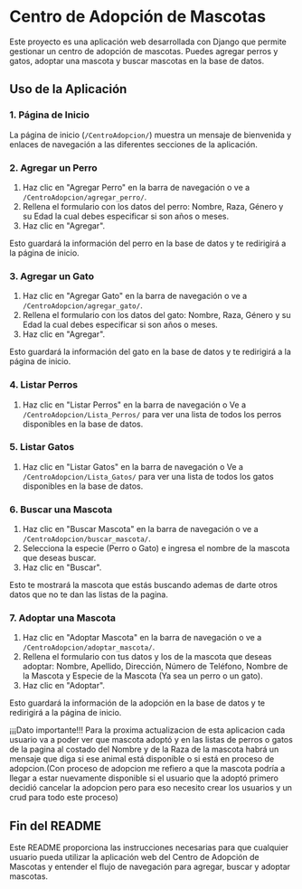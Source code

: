 # Centro de Adopción de Mascotas

Este proyecto es una aplicación web desarrollada con Django que permite gestionar un centro de adopción de mascotas. Puedes agregar perros y gatos, adoptar una mascota y buscar mascotas en la base de datos.

## Uso de la Aplicación

### 1. Página de Inicio

La página de inicio (`/CentroAdopcion/`) muestra un mensaje de bienvenida y enlaces de navegación a las diferentes secciones de la aplicación.

### 2. Agregar un Perro

1. Haz clic en "Agregar Perro" en la barra de navegación o ve a `/CentroAdopcion/agregar_perro/`.
2. Rellena el formulario con los datos del perro: Nombre, Raza, Género y su Edad la cual debes especificar si son años o meses.
3. Haz clic en "Agregar".

Esto guardará la información del perro en la base de datos y te redirigirá a la página de inicio.

### 3. Agregar un Gato

1. Haz clic en "Agregar Gato" en la barra de navegación o ve a `/CentroAdopcion/agregar_gato/`.
2. Rellena el formulario con los datos del gato: Nombre, Raza, Género y su Edad la cual debes especificar si son años o meses.
3. Haz clic en "Agregar".

Esto guardará la información del gato en la base de datos y te redirigirá a la página de inicio.

### 4. Listar Perros

1. Haz clic en "Listar Perros" en la barra de navegación o Ve a `/CentroAdopcion/Lista_Perros/` para ver una lista de todos los perros disponibles en la base de datos.

### 5. Listar Gatos

1. Haz clic en "Listar Gatos" en la barra de navegación o Ve a `/CentroAdopcion/Lista_Gatos/` para ver una lista de todos los gatos disponibles en la base de datos.

### 6. Buscar una Mascota

1. Haz clic en "Buscar Mascota" en la barra de navegación o ve a `/CentroAdopcion/buscar_mascota/`.
2. Selecciona la especie (Perro o Gato) e ingresa el nombre de la mascota que deseas buscar.
3. Haz clic en "Buscar".

Esto te mostrará la mascota que estás buscando ademas de darte otros datos que no te dan las listas de la pagina.

### 7. Adoptar una Mascota

1. Haz clic en "Adoptar Mascota" en la barra de navegación o ve a `/CentroAdopcion/adoptar_mascota/`.
2. Rellena el formulario con tus datos y los de la mascota que deseas adoptar: Nombre, Apellido, Dirección, Número de Teléfono, Nombre de la Mascota y Especie de la Mascota (Ya sea un perro o un gato).
3. Haz clic en "Adoptar".

Esto guardará la información de la adopción en la base de datos y te redirigirá a la página de inicio.

¡¡¡Dato importante!!!
Para la proxima actualizacion de esta aplicacion cada usuario va a poder ver que mascota adoptó y en las listas de perros o gatos de la pagina al costado del Nombre y de la Raza de la mascota habrá un mensaje que diga si ese animal está disponible o si está en proceso de adopcion.(Con proceso de adopcion me refiero a que la mascota podría a llegar a estar nuevamente disponible si el usuario que la adoptó primero decidió cancelar la adopcion pero para eso necesito crear los usuarios y un crud para todo este proceso)


## Fin del README

Este README proporciona las instrucciones necesarias para que cualquier usuario pueda utilizar la aplicación web del Centro de Adopción de Mascotas y entender el flujo de navegación para agregar, buscar y adoptar mascotas.